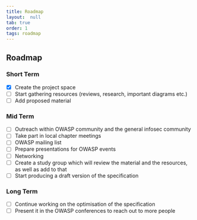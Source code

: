 ```yaml
---
title: Roadmap
layout:  null
tab: true
order: 1
tags: roadmap
---
```



## Roadmap

### Short Term

- [x] Create the project space
- [ ] Start gathering resources (reviews, research, important diagrams etc.)
- [ ] Add proposed material

### Mid Term

- [ ] Outreach within OWASP community and the general infosec community
- [ ] Take part in local chapter meetings
- [ ] OWASP mailing list
- [ ] Prepare presentations for OWASP events
- [ ] Networking
- [ ] Create a study group which will review the material and the resources, as well as add to that
- [ ] Start producing a draft version of the specification

### Long Term

- [ ] Continue working on the optimisation of the specification
- [ ] Present it in the OWASP conferences to reach out to more people
